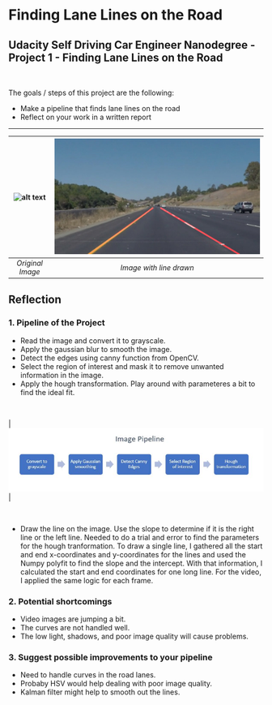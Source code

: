 # **Finding Lane Lines on the Road** 




## Udacity Self Driving Car Engineer Nanodegree - Project 1 - Finding Lane Lines on the Road

<br /> 

The goals / steps of this project are the following:
* Make a pipeline that finds lane lines on the road
* Reflect on your work in a written report


[//]: # (Image References)

[image1]: ./pipeline.jpg
[image2]: ./test_images/solidYellowCurve.jpg
[image3]: ./test_images/output_solidYellowCurve.jpg

---

| ![alt text][image2] | ![alt text][image3] |
|:--:|:--:|
| *Original Image* | *Image with line drawn* |

## Reflection

### 1. Pipeline of the Project




* Read the image and convert it to grayscale.
* Apply the gaussian blur to smooth the image.
* Detect the edges using canny function from OpenCV.
* Select the region of interest and mask it to remove unwanted information in the image.
* Apply the hough transformation. Play around with parameteres a bit to find the ideal fit.  
<br /> 

| ![alt text][image1] |

<br /> 

* Draw the line on the image. Use the slope to determine if it is the right line or the left line. Needed to do a trial and error to find the parameters for the hough tranformation. To draw a single line, I gathered all the start and end x-coordinates and y-coordinates for the lines and used the Numpy polyfit to find the slope and the intercept. With that information, I calculated the start and end coordinates for one long line. For the video, I applied the same logic for each frame. 




### 2. Potential shortcomings 


* Video images are jumping a bit.
* The curves are not handled well.
* The low light, shadows, and poor image quality will cause problems.


### 3. Suggest possible improvements to your pipeline

* Need to handle curves in the road lanes.
* Probaby HSV would help dealing with poor image quality.
* Kalman filter might help to smooth out the lines.
